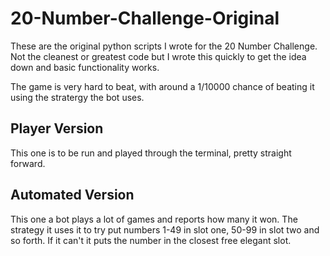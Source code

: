 # 20-Number-Challenge-Original
These are the original python scripts I wrote for the 20 Number Challenge. Not the cleanest or greatest code but I wrote this quickly to get the idea down and basic functionality works.

The game is very hard to beat, with around a 1/10000 chance of beating it using the stratergy the bot uses.

## Player Version

This one is to be run and played through the terminal, pretty straight forward.

## Automated Version

This one a bot plays a lot of games and reports how many it won. The strategy it uses it to try put numbers 1-49 in slot one, 50-99 in slot two and so forth. If it can't it puts the number in the closest free elegant slot.

